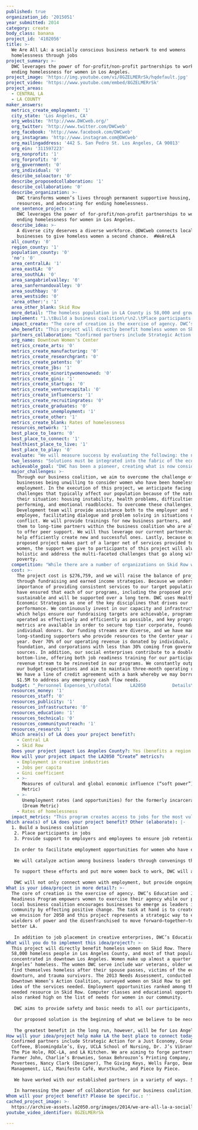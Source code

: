 ```yaml
---
published: true
organization_id: '2015051'
year_submitted: 2014
category: create
body_class: banana
project_id: '4102056'
title: >-
  We Are All LA: a socially conscious business network to end womens
  homelessness through jobs
project_summary: >-
  DWC leverages the power of for-profit/non-profit partnerships to work toward
  ending homelessness for women in Los Angeles. 
project_image: 'https://img.youtube.com/vi/8GZELMERrSk/hqdefault.jpg'
project_video: 'https://www.youtube.com/embed/8GZELMERrSk'
project_areas:
  - CENTRAL LA
  - LA COUNTY
maker_answers:
  metrics_create_employment: '1'
  city_state: 'Los Angeles, CA'
  org_website: 'http://www.DWCweb.org/'
  org_twitter: 'http://www.twitter.com/DWCweb'
  org_facebook: 'http://www.facebook.com/DWCweb'
  org_instagram: 'http://www.instagram.com@DWCweb'
  org_mailingaddress: '442 S. San Pedro St. Los Angeles, CA 90013'
  org_ein: '311597223'
  org_nonprofit: '1'
  org_forprofit: '0'
  org_government: '0'
  org_individual: '0'
  describe_soloactor: '0'
  describe_proposedcollaboration: '1'
  describe_collaboration: '0'
  describe_organization: >-
    DWC transforms women’s lives through permanent supportive housing, helpful
    resources, and advocating for ending homelessness.
  one_sentence_project: >-
    DWC leverages the power of for-profit/non-profit partnerships to work toward
    ending homelessness for women in Los Angeles. 
  describe_idea: >-
    A diverse city deserves a diverse workforce. @DWCweb connects local
    businesses to give homeless women a second chance.  #WeAreLA
  all_county: '0'
  region_county: '1'
  population_county: '0'
  'no': '0'
  area_centralLA: '1'
  area_eastLA: '0'
  area_southLA: '0'
  area_sangabrielvalley: '0'
  area_sanfernandovalley: '0'
  area_southbay: '0'
  area_westside: '0'
  'area_other:': '1'
  area_other_blank: Skid Row
  more_detail: "The homeless population in LA County is 58,000 and growing. Concentrated in large part on Skid Row, nearly 1/4 are women. \r\n\r\nMany of these cases of homelessness can be solved with employment. Through our Education and Job Readiness Program, 25 of our participants have re-entered the labor force just in the first half of 2014. We have achieved this thanks to strategic partnerships with businesses in downtown LA. \r\n\r\nBecause we know that the creative power of the non-profit/for-profit partnership is great, our proposed strategy is to create a coalition of socially conscious local businesses that will lend its strength to one of the city's vulnerable populations."
  implement: "1.\tBuild a business coalition\r\n2.\tPlace participants in jobs\r\n3.\tProvide support to employers and employees to ensure job retention\r\n\r\nIn order to facilitate employment opportunities for women who have experienced homelessness, we will launch a DWC-led business coalition. We will leverage our established partnerships and cultivate new relationships with local businesses who understand that a strong economy is necessarily inclusive. Together, we will proactively shape the economy our community wants to see in Los Angeles in 2050. DWC’s business coalition will serve as advocates to end homelessness in the Downtown Los Angeles community, train and/or employ homeless women, and leverage their networks to grow the coalition.\r\n\r\nWe will catalyze action among business leaders through convenings that will facilitate dialogue and brainstorm business-smart solutions to employ program participants. The collective of social-conscientious and business-savvy leaders will help us ensure that we train our participants in the skills most in demand, and that we approach job placement in the most effective way. Our partners will provide job opportunities for our women, provide participants with specialized training in specific industries, and help us expand our network. We will hold a quarterly convening for prospective local business partners to meet with our long-time partners and learn of the strategies and benefits of employing DWC participants. \r\n\r\nTo support these efforts and put more women back to work, DWC will also grow our extensive Education and Job Readiness programming. Homeless and extremely low-income women will participate in enrichment classes that ignite their creative and enterprising spirit such as product design, candle-making, and the art of baking. We will also offer job counseling, and workshops that promote technological proficiency and teach essential skills like resume building and critical thinking. \r\n\r\nDWC will not only connect women with employment, but provide ongoing support to participants and employers to ensure job retention. Participants will be hired and/or trained in our café and boutique and also by diverse partners like Bloomingdales, the Music Center, and local small businesses like the Pie Hole and Groundwork Coffee. Additionally, places like LAX and Bloomingdale’s will carry products created by our participants, MADE by DWC. Over the next 12 months, we will aim to place 60 women in jobs or internships."
  impact_create: "The core of creation is the exercise of agency. DWC’s Education and Job Readiness Program empowers women to exercise their agency while our proposed local business coalition encourages businesses to emerge as leaders in the community by effecting positive change. The task at hand is to create the city we envision for 2050 and this project represents a strategic way to engage the wielders of power and the disenfranchised to move forward—together—to make a better LA. \r\n\r\nIn addition to job placement in creative enterprises, DWC’s Education and Job Readiness Program offers a variety of opportunities for participants to express their creativity as they ready themselves for the workforce, engaging in artistic activities such as the repurposing of old books into journals, creating charming tea-cup candles, manufacturing scented soaps, and other hand-made products that are then sold as the MADE by DWC product line. We have also recently launched a new creative initiative for our participants in which women create designs featured on products like tote bags and prints with the guidance of professional artists. As part of our social enterprise, these products would be manufactured locally and distributed nationally to help sustain the very enrichment programs that yielded the designs. By 2050, our social enterprise alone may be employing dozens of DWC participants in the designing, manufacturing, and distribution of our MADE by DWC product line, and our business coalition will have powered the employment of the women who currently avail themselves of our services.\r\n"
  who_benefit: "This project will directly benefit homeless women on Skid Row. There are 58,000 homeless people in Los Angeles County, and most of that population is concentrated in downtown Los Angeles. Women make up almost a quarter Los Angeles’ homeless. The women DWC serve include war veterans, older women who find themselves homeless after their spouse passes, victims of the economic downturn, and trauma survivors. The 2013 Needs Assessment, conducted by the Downtown Women’s Action Coalition, surveyed women on Skid Row to get a better idea of the services needed. Employment opportunities ranked among the highest needed resource in Skid Row. Computer classes and educational opportunities also ranked high on the list of needs for women in our community.\r\n\r\nDWC aims to provide safety and basic needs to all our participants, and once those urgencies are met, we also want our participants to strive to thrive. Our proposed program provides targeted services that meet the specific educational and vocational needs women have voiced. We believe in them and believe that more empowered women means a stronger society, and more self-sufficient women leads to a stronger economy. \r\n\r\nOur proposed solution is the beginning of what we believe to be necessary long-term, systemic change, involving the community as a whole and not just service agencies. Businesses who partner with us will benefit as they take positive action toward a better future while gaining networking opportunities and receiving one-on-one support from DWC and other experienced business partners to help them manage employees from this unique population. \r\n\r\nThe greatest benefit in the long run, however, will be for Los Angeles as a whole, as the city cannot hope to prosper with 58,000 of its people languishing in extreme poverty. We are all LA.\r\n"
  partners_collaboration: "Confirmed partners include Strategic Action for a Just Economy, Groundwork Coffeee, Bloomingdale’s, Evy, UCLA School of Nursing, Dr. J’s Vibrant Café, The Pie Hole, ROC-LA, and LA Kitchen. We are aiming to forge partnerships with Farmer John, Charlie’s Brownies, Sonax Behrouzon’s Printing Company, Povertees, Nancy Clark (Designer), The Giving Keys, Wells Fargo, Dean Management, LLC, Manifesto Café, Wurstkuche, and Piece by Piece.\r\n\r\nWe have worked with our established partners in a variety of ways. Some partners offer specialized training in their industry, others offer paid positions or give special consideration to our participants in their staffing searches. We are looking to expand these past partnerships as well as create new partnerships to help us improve our job readiness programming, amplifying our impact in terms of job placement, and offering the added benefit of networking and creative brainstorming among our partners as they seek to grow themselves. \r\n\r\nIn harnessing the power of collaboration for our business coalition, three factors will be critical to our success. The contribution of expertise and network of our current partners is of utmost importance to the success of our initiative, as is effective and engaging training and workshops that help women stay on track in their personal stability and in their path toward self-sufficiency. Lastly, because a growth initiative like this one often takes a backseat to programming upkeep, funding for this innovation is crucial.\r\n"
  org_name: Downtown Women's Center
  metrics_create_arts: '0'
  metrics_create_manufacturing: '0'
  metrics_create_researchgrant: '0'
  metrics_create_patents: '0'
  metrics_create_jbs: '1'
  metrics_create_minoritywomenowned: '0'
  metrics_create_gini: '1'
  metrics_create_startups: '0'
  metrics_create_venturecapital: '0'
  metrics_create_influencers: '1'
  metrics_create_recruitingrates: '0'
  metrics_create_graduates: '0'
  metrics_create_unemployment: '1'
  metrics_create_other: '1'
  metrics_create_blank: Rates of homelessness
  resources_network: '1'
  best_place_to_learn: '0'
  best_place_to_connect: '1'
  healthiest_place_to_live: '1'
  best_place_to_play: '0'
  evaluate: "We will measure success by evaluating the following: the number of participating businesses, number of positions made available for women, and number of women who become employed. During the grant period, we will aim to place 60 women in jobs or internships and connect with 20 new business partners. 75% of women placed in full or part-time employment will stay employed for six months or longer; 50% of those women will stay employed for at least a year. 90% of women placed in training will complete their programs. \r\n\r\nDWC program staff have systems in place to meticulously track all our participant numbers and meet regularly to discuss benchmarks, challenges, and successes. In addition, we also measure the success of a program based on the progress of a participant. That progress is tracked through one-on-one case management sessions, in which certain key areas are evaluated. Our Impact Metrics evaluate participants’ progress in basic needs fulfillment, utilization of medical services, income management, presence of social network, sense of self-worth/ purpose, and management of mental health and/or substance abuse. Measurements of these areas are based on observational data gathered at the start of receiving services and every six months subsequently.\r\n"
  two_lessons: "Solutions must be integrated into the fabric of the economy—not just stand outside aiding those who have been expelled from it. DWC has been advocating for homeless women since 1978. We know that permanent supportive housing and wraparound services are effective long-term solutions. We also know that it is monumentally important to foster a sense of dignity and respect among our participants and that systemic change is required for a permanent end to homelessness.\r\n\r\nAs mentioned above, we have a number of current businesses who partner with DWC to employ women who have experienced homelessness. We have found this experience to be mutually beneficial, as the women enter the workforce with the support of DWC and their employer, while the employer has an opportunity to continue to grow their business while working toward reducing the impact of homelessness and extreme poverty in their community. \r\n\r\nIn addition, one of DWC’s volunteer-led enrichment programs, Whole Women Saturdays, has been a tremendously successful endeavor that allows participants to go out into the community to meet business leaders. We have found that this aids not just in increasing a sense of community, but also in better understanding where resources in the neighborhood are, and in igniting the spark of enterprise through conversations about the successes of local businesses. The enthusiasm our participants have shown for this program has encouraged us to seek more opportunities to connect participants to businesses and has hinted at how business leaders might help empower our participants to move forward on their paths toward self-sufficiency.\r\n\r\nFurthermore, we have learned that businesses are very interested in supporting us because we see their active participation through volunteerism in a wide range of capacities: from tutors to cooks, individuals and groups from prominent businesses in Los Angeles volunteer at DWC every day to make its day to day workings run smoothly. Just in 2013, 4,300 people volunteered over 30,000 hours, which is equal to almost 15 full-time employees and over half a million dollars! And our volunteer groups constantly express the desire to do more. If we have the ability to harness the power of volunteerism to this degree, we are confident that we will be successful in channeling that energy towards a local business coalition that can have such a meaningful impact on the lives of our participants and effect truly systemic change in our community."
  achievable_goal: "DWC has been a pioneer, creating what is now considered the best-practice model for serving homeless women. Our recent successes includes expanding our permanent supportive housing from 47 to 119 units in 2010, and in 2013, obtaining the California’s “Nonprofit of the Year” title, conferred by Governor Brown for our ability to leverage volunteers in service of our organization. \r\n\r\nIn addition to our 36 years of experience, we have been successful in implementing our Education and Job Readiness Program, reaching over 1,000 women in 2013 through offering 90 computer classes, 83 job readiness classes, and 344 job counseling sessions. We have also already secured the support of 10 business organizations, among which are Bloomingdale’s and Strategic Action for a Just Economy. We are confident that in the 12-month grant period, we will be able to exponentially increase the number of business partners and their buy-in, thereby resulting in more jobs helping formerly homeless women move toward personal stability.\r\n"
  major_challenges: >-
    Through our business coalition, we aim to overcome the challenge of
    businesses being unwilling to consider women who have been homeless for
    employment. In the execution of this project, we anticipate facing
    challenges that typically affect our population because of the nature of
    their situation: housing instability, health problems, difficulties with
    performing, and emotional roadblocks. To overcome these challenges, our Job
    Development team will provide assistance both to the employer and the
    employee, facilitating dialogue and problem solving in situations of
    conflict. We will provide trainings for new business partners, and connect
    them to long-time partners within the business coalition who are also able
    to offer peer support. We will thus leverage our current partnerships to
    help efficiently create new and successful ones. Lastly, because our
    proposed project makes part of a larger net of services provided to homeless
    women, the support we give to participants of this project will always be
    holistic and address the multi-faceted challenges that go along with extreme
    poverty.
  competition: "While there are a number of organizations on Skid Row who offer job placement, only DWC targets women exclusively and provides the widest range of necessary services that enable women to successfully pursue and keep employment. Most of the employment agencies serving the homeless or formerly homeless focus on employment that requires manual labor, which is not often the best option for women. In fact, around the world, economic development initiatives for women in extreme poverty have demonstrated greater impact when focused on the creative arts as a pathway to employment, much like DWC has done.\r\n\r\nOur project is also not just aiming to place women, but to address the root of the problem and challenge the assumptions employers may have about hiring long-time unemployed or homeless women. Through our specialized training with businesses and the holistic support of our participants, our project will ensure that the women we place stay employed and that the businesses with whom we partner will be able to grow as a result of their strong peer partnerships within the coalition and their vital new workforce.\r\n\r\nAt an organizational level, DWC is a leader in the field of women-specific social services. We have been addressing homelessness in Los Angeles since 1978, remaining the only agency on Skid Row to provide a safe haven for women. Today, in addition to 119 units of permanent supportive housing, which is a proven cost-effective solution to homelessness, we provide a wide range of services—like our Education and Job Readiness Program—that address women’s needs holistically and decrease recidivism into homelessness. \r\n\r\nWe understand that each of our participants has unique needs and circumstances which must be addressed through a comprehensive spectrum of services. Through our work, we recognize interconnectedness of those issues and use a holistic approach to meet their needs. This strategy, along with the strong community organizing efforts that foster multi-sector partnerships, has helped us move from an understanding of the best practices in homeless service provision to a shared community commitment to implement them. It is because of our deep understanding of the effectiveness of a holistic approach and the importance of partnerships that we whole-heartedly believe in our proposed project.\r\n"
  cost: >-
    The project cost is $276,759, and we will raise the balance of project costs
    through fundraising and earned income strategies. Because we understand the
    importance of providing consistent services to our target population, we
    have ensured that each of our programs, including the proposed project, are
    sustainable and will be supported over a long term. DWC uses Healthy
    Economic Strategies as one of the key disciplines that drives our
    performance. We continuously invest in our capacity and infrastructure,
    which helps ensure our fundraising targets are achievable, programs are
    operated as effectively and efficiently as possible, and key program outcome
    metrics are available in order to secure top tier corporate, foundation, and
    individual donors. Our funding streams are diverse, and we have many
    long-standing supporters who provide resources to the Center year after
    year. Over 70% of our operating revenue is donated by individuals,
    foundation, and corporations with less than 30% coming from governmental
    sources. In addition, our social enterprises contribute to a double
    bottom-line, offering both job readiness training for our participants and a
    revenue stream to be reinvested in our programs. We constantly outperform
    our budget expectations and aim to maintain three-month operating reserve.
    We have a line of credit agreement with a bank whereby we may borrow up to
    $1.5M to address any emergency cash flow needs.
  budget: "_Personnel Expenses_\r\nTotal       LA2050          Details\t\r\n$8,200\t _______\t Chief Executive Officer \r\n$11,424\t _______\t Chief Operating Officer \r\n$9,300\t _______\t Chief Program Officer \r\n$17,278\t _______\t Dir. of Vocational Edu. & Social Enterprise \r\n$41,500\t $41,500\t         Workforce Development Manager \r\n$17,500\t $17,500\t         Vocational Edu. & Enrichment Coordinator\r\n$31,680\t $31,680\t         Job Developer \r\n$16,300\t _______        Day Center Case Manager, Jobs Specialist\r\n$7,000\t _______\t SET Program Coordinator \r\n$5,808\t _______\t SET to Work Trainer/Sales Associate \r\n$5,809\t _______\t SET to Work Trainer/Inventory Associate\r\n$14,800\t _______\t Administrative/Facilities Personnel Expenses\r\n$48,516\t _______\t Benefits & Personnel-Related Expenses (26%)\r\n__________________\r\n$235,115   $90,680\t\r\n\r\n_Operating Expenses_\r\nTotal      LA2050       Details\r\n$5,254\t_$5,130\t     Program Materials/Expenses\r\n$1,490\t_$1,490\t     Participant Transportation\r\n$2,700\t_$2,700\t     Program Consultants\r\n$1,100\t_______\t     Office/Meeting Supplies\r\n$200\t_______\t     Postage \r\n$2,000\t_______\t     Printing/Photocopying\r\n$900\t_______\t     Staff Mileage & Parking\r\n$28,000\t_______\t     Facilities, Insurance & Maintenance\r\n__________________\r\n$41,644   $9,320\t Operating Total\r\n\r\nTOTAL EXPENSES\r\nTotal             LA2050      \t\t\r\n$276,759     $100,000\t\r\n"
  resources_money: '1'
  resources_staff: '0'
  resources_publicity: '1'
  resources_infrastructure: '0'
  resources_education: '1'
  resources_technical: '0'
  resources_communityoutreach: '1'
  resources_research: '1'
  Which area(s) of LA does your project benefit?:
    - Central LA
    - Skid Row
  Does your project impact Los Angeles County?: Yes (benefits a region of LA County)
  How will your project impact the LA2050 “Create” metrics?:
    - Employment in creative industries
    - Jobs per capita
    - Gini coefficient
    - >-
      Measures of cultural and global economic influence (“soft power”) (Dream
      Metric)
    - >-
      Unemployment rates (and opportunities) for the formerly incarcerated
      (Dream Metric)
    - Rates of homelessness
  impact_metrics: "This program creates access to jobs for the most vulnerable population in Los Angeles, shrinks they Gini coefficient by targeting the most extreme poverty, and empowers local businesses to shape the culture and economic growth in downtown Los Angeles.\r\n \r\nWe do not limit our project to the impact metrics stated, however. This project will build community among downtown Los Angeles businesses and bridge the gap between them and growing homeless population on Skid Row, very positive first steps in achieving a more equitable Los Angeles and a more socially conscious city economy. Furthermore, the impact on the individuals participating is immense as this programming not just helps place women in employment, but lays the necessary groundwork for any future endeavor: self-efficacy and self-worth. Connecting with the larger community and learning new skills changes the world for a participant.\r\n\r\nOur project also fulfills many of the metrics in the “Live” category because for our target population, the needs for housing, healthy food, and mental and physical healthcare need to be met before any higher-level needs can be pursued. This year, DWC will provide more than 100,000 meals, 119 units of permanent supportive housing, and a wide range of supportive services to more than 4,000 homeless and extremely low-income women on downtown Los Angeles’ Skid Row.\r\n\r\nDWC also meets metrics in the “Connect” category. In 2013, nearly 4,300 individuals volunteered over 30,000 hours, an amount equal to almost 15 full-time employees and over half a million dollars. Groups from dozens of corporations come to volunteer as teams for service days, meal preparation, and enrichment workshops. Our proposed business coalition, like our greatly successful volunteer program, will not only be creating a network of local businesses but also a bridge between two disparate communities: homeless women and business leaders.\r\n"
Which area(s) of LA does your project benefit? Other (elaborate): |-
  1. Build a business coalition
   2. Place participants in jobs
   3. Provide support to employers and employees to ensure job retention
   
   In order to facilitate employment opportunities for women who have experienced homelessness, we will launch a DWC-led business coalition. We will leverage our established partnerships and cultivate new relationships with local businesses who understand that a strong economy is necessarily inclusive. Together, we will proactively shape the economy our community wants to see in Los Angeles in 2050. DWC’s business coalition will serve as advocates to end homelessness in the Downtown Los Angeles community, train and/or employ homeless women, and leverage their networks to grow the coalition.
   
   We will catalyze action among business leaders through convenings that will facilitate dialogue and brainstorm business-smart solutions to employ program participants. The collective of social-conscientious and business-savvy leaders will help us ensure that we train our participants in the skills most in demand, and that we approach job placement in the most effective way. Our partners will provide job opportunities for our women, provide participants with specialized training in specific industries, and help us expand our network. We will hold a quarterly convening for prospective local business partners to meet with our long-time partners and learn of the strategies and benefits of employing DWC participants. 
   
   To support these efforts and put more women back to work, DWC will also grow our extensive Education and Job Readiness programming. Homeless and extremely low-income women will participate in enrichment classes that ignite their creative and enterprising spirit such as product design, candle-making, and the art of baking. We will also offer job counseling, and workshops that promote technological proficiency and teach essential skills like resume building and critical thinking. 
   
   DWC will not only connect women with employment, but provide ongoing support to participants and employers to ensure job retention. Participants will be hired and/or trained in our café and boutique and also by diverse partners like Bloomingdales, the Music Center, and local small businesses like the Pie Hole and Groundwork Coffee. Additionally, places like LAX and Bloomingdale’s will carry products created by our participants, MADE by DWC. Over the next 12 months, we will aim to place 60 women in jobs or internships.
What is your idea/project in more detail?: >-
  The core of creation is the exercise of agency. DWC’s Education and Job
  Readiness Program empowers women to exercise their agency while our proposed
  local business coalition encourages businesses to emerge as leaders in the
  community by effecting positive change. The task at hand is to create the city
  we envision for 2050 and this project represents a strategic way to engage the
  wielders of power and the disenfranchised to move forward—together—to make a
  better LA. 
   
   In addition to job placement in creative enterprises, DWC’s Education and Job Readiness Program offers a variety of opportunities for participants to express their creativity as they ready themselves for the workforce, engaging in artistic activities such as the repurposing of old books into journals, creating charming tea-cup candles, manufacturing scented soaps, and other hand-made products that are then sold as the MADE by DWC product line. We have also recently launched a new creative initiative for our participants in which women create designs featured on products like tote bags and prints with the guidance of professional artists. As part of our social enterprise, these products would be manufactured locally and distributed nationally to help sustain the very enrichment programs that yielded the designs. By 2050, our social enterprise alone may be employing dozens of DWC participants in the designing, manufacturing, and distribution of our MADE by DWC product line, and our business coalition will have powered the employment of the women who currently avail themselves of our services.
What will you do to implement this idea/project?: >-
  This project will directly benefit homeless women on Skid Row. There are
  58,000 homeless people in Los Angeles County, and most of that population is
  concentrated in downtown Los Angeles. Women make up almost a quarter Los
  Angeles’ homeless. The women DWC serve include war veterans, older women who
  find themselves homeless after their spouse passes, victims of the economic
  downturn, and trauma survivors. The 2013 Needs Assessment, conducted by the
  Downtown Women’s Action Coalition, surveyed women on Skid Row to get a better
  idea of the services needed. Employment opportunities ranked among the highest
  needed resource in Skid Row. Computer classes and educational opportunities
  also ranked high on the list of needs for women in our community.
   
   DWC aims to provide safety and basic needs to all our participants, and once those urgencies are met, we also want our participants to strive to thrive. Our proposed program provides targeted services that meet the specific educational and vocational needs women have voiced. We believe in them and believe that more empowered women means a stronger society, and more self-sufficient women leads to a stronger economy. 
   
   Our proposed solution is the beginning of what we believe to be necessary long-term, systemic change, involving the community as a whole and not just service agencies. Businesses who partner with us will benefit as they take positive action toward a better future while gaining networking opportunities and receiving one-on-one support from DWC and other experienced business partners to help them manage employees from this unique population. 
   
   The greatest benefit in the long run, however, will be for Los Angeles as a whole, as the city cannot hope to prosper with 58,000 of its people languishing in extreme poverty. We are all LA.
How will your idea/project help make LA the best place to connect today? In LA2050?: >-
  Confirmed partners include Strategic Action for a Just Economy, Groundwork
  Coffeee, Bloomingdale’s, Evy, UCLA School of Nursing, Dr. J’s Vibrant Café,
  The Pie Hole, ROC-LA, and LA Kitchen. We are aiming to forge partnerships with
  Farmer John, Charlie’s Brownies, Sonax Behrouzon’s Printing Company,
  Povertees, Nancy Clark (Designer), The Giving Keys, Wells Fargo, Dean
  Management, LLC, Manifesto Café, Wurstkuche, and Piece by Piece.
   
   We have worked with our established partners in a variety of ways. Some partners offer specialized training in their industry, others offer paid positions or give special consideration to our participants in their staffing searches. We are looking to expand these past partnerships as well as create new partnerships to help us improve our job readiness programming, amplifying our impact in terms of job placement, and offering the added benefit of networking and creative brainstorming among our partners as they seek to grow themselves. 
   
   In harnessing the power of collaboration for our business coalition, three factors will be critical to our success. The contribution of expertise and network of our current partners is of utmost importance to the success of our initiative, as is effective and engaging training and workshops that help women stay on track in their personal stability and in their path toward self-sufficiency. Lastly, because a growth initiative like this one often takes a backseat to programming upkeep, funding for this innovation is crucial.
Whom will your project benefit? Please be specific.: ''
cached_project_image: >-
  https://archive-assets.la2050.org/images/2014/we-are-all-la-a-socially-conscious-business-network-to-end-womens-homelessness-through-jobs/img.youtube.com/vi/8GZELMERrSk/hqdefault.jpg
youtube_video_identifier: 8GZELMERrSk

---
```

